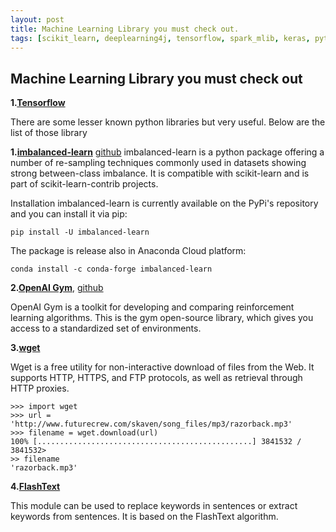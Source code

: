 ```yaml
---
layout: post
title: Machine Learning Library you must check out.
tags: [scikit_learn, deeplearning4j, tensorflow, spark_mlib, keras, pytorch, caffe, xgboost, allennlp, pandas, numpy]
---
```


## Machine Learning Library you must check out

**1.[Tensorflow](https://www.tensorflow.org/)** 

There are some lesser known python libraries but very useful. Below are the list of those library

**1.[imbalanced-learn](http://imbalanced-learn.org/en/stable/)**
[github](https://github.com/scikit-learn-contrib/imbalanced-learn)
imbalanced-learn is a python package offering a number of re-sampling techniques commonly used in datasets showing strong between-class imbalance. 
It is compatible with scikit-learn and is part of scikit-learn-contrib projects.

Installation
imbalanced-learn is currently available on the PyPi's repository and you can install it via pip:
```
pip install -U imbalanced-learn
```
The package is release also in Anaconda Cloud platform:
```
conda install -c conda-forge imbalanced-learn
```

**2.[OpenAI Gym](https://gym.openai.com/)**, [github](https://github.com/openai/gym)

OpenAI Gym is a toolkit for developing and comparing reinforcement learning algorithms. This is the gym open-source library, which gives you access to a standardized set of environments.

**3.[wget](https://pypi.org/project/wget/)**

Wget is a free utility for non-interactive download of files from the Web. It supports HTTP, HTTPS, and FTP protocols, as well as retrieval through HTTP proxies.


```
>>> import wget
>>> url = 'http://www.futurecrew.com/skaven/song_files/mp3/razorback.mp3'
>>> filename = wget.download(url)
100% [................................................] 3841532 / 3841532>
>> filename
'razorback.mp3'
```

**4.[FlashText](https://github.com/vi3k6i5/flashtext)**

This module can be used to replace keywords in sentences or extract keywords from sentences. It is based on the FlashText algorithm.
